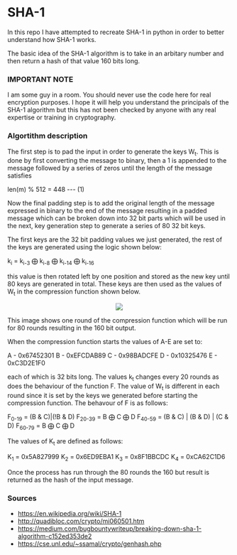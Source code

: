 # SHA-1 #

In this repo I have attempted to recreate SHA-1 in python in order to better understand how SHA-1 works.

The basic idea of the SHA-1 algorithm is to take in an arbitary number and then return a hash of that value 160 bits long.

### IMPORTANT NOTE ###

I am some guy in a room. You should never use the code here for real encryption purposes. I hope it will help you understand the principals of the SHA-1 algorithm but this has not been checked by anyone with any real expertise or training in cryptography.

### Algortithm description ###

The first step is to pad the input in order to generate the keys W<sub>t</sub>. This is done by first converting the message to binary, then a 1 is appended to the message followed by a series of zeros until the length of the message satisfies

len(m) % 512 = 448 --- (1)

Now the final padding step is to add the original length of the message expressed in binary to the end of the message resulting in a padded message which can be broken down into 32 bit parts which will be used in the next, key generation step to generate a series of 80 32 bit keys.

The first keys are the 32 bit padding values we just generated, the rest of the keys are generated using the logic shown below:

k<sub>i</sub> = k<sub>i-3</sub> &bigoplus; k<sub>i-8</sub> &bigoplus; k<sub>i-14</sub> &bigoplus; k<sub>i-16</sub>

this value is then rotated left by one position and stored as the new key until 80 keys are generated in total. These keys are then used as the values of W<sub>t</sub> in the compression function shown below.

<p align="center">
<image src='./SHA-1-diagram.png'></image>
</p>

This image shows one round of the compression function which will be run for 80 rounds resulting in the 160 bit output. 

When the compression function starts the values of A-E are set to:

A - 0x67452301
B - 0xEFCDAB89
C - 0x98BADCFE
D - 0x10325476
E - 0xC3D2E1F0

each of which is 32 bits long. The values k<sub>t</sub> changes every 20 rounds as does the behaviour of the function F. The value of W<sub>t</sub> is different in each round since it is set by the keys we generated before starting the compression function. The behavour of F is as follows:

F<sub>0-19</sub> = (B & C)|(!B & D)
F<sub>20-39</sub> = B &bigoplus; C &bigoplus; D
F<sub>40-59</sub> = (B & C) | (B & D) | (C & D)
F<sub>60-79</sub> = B &bigoplus; C &bigoplus; D

The values of K<sub>t</sub> are defined as follows:

K<sub>1</sub> = 0x5A827999
K<sub>2</sub> = 0x6ED9EBA1
K<sub>3</sub> = 0x8F1BBCDC
K<sub>4</sub> = 0xCA62C1D6

Once the process has run through the 80 rounds the 160 but result is returned as the hash of the input message.

### Sources ###

* https://en.wikipedia.org/wiki/SHA-1
* http://quadibloc.com/crypto/mi060501.htm
* https://medium.com/bugbountywriteup/breaking-down-sha-1-algorithm-c152ed353de2
* https://cse.unl.edu/~ssamal/crypto/genhash.php